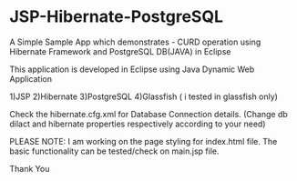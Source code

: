 # JSP-Hibernate-PostgreSQL
A Simple Sample App which demonstrates - CURD operation using Hibernate Framework and PostgreSQL DB(JAVA) in Eclipse

This application is developed in Eclipse using Java Dynamic Web Application

1)JSP
2)Hibernate
3)PostgreSQL
4)Glassfish ( i tested in glassfish only)

Check the hibernate.cfg.xml for Database Connection details. 
(Change db dilact and hibernate properties respectively according to your need)

PLEASE NOTE: I am working on the page styling for index.html file. The basic functionality can be tested/check on main.jsp file.

Thank You
